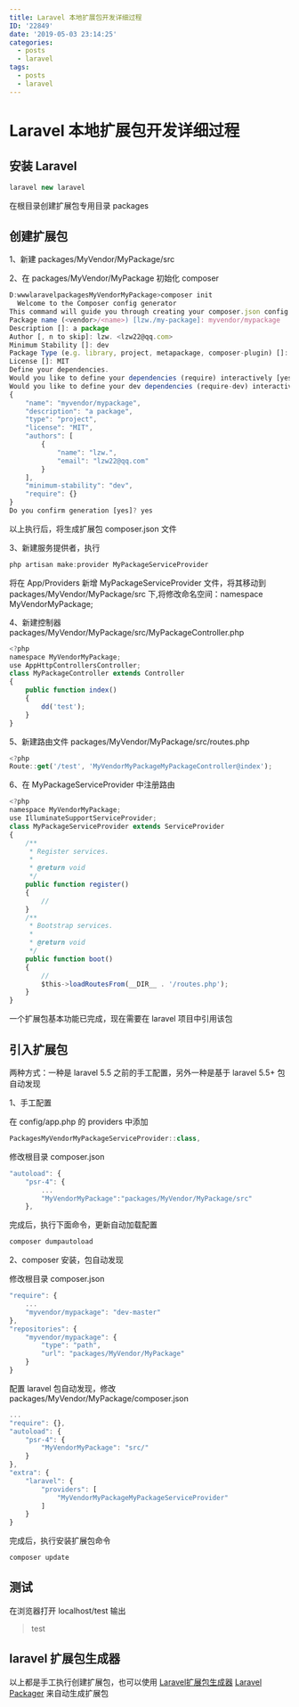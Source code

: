 ```yaml
---
title: Laravel 本地扩展包开发详细过程
ID: '22849'
date: '2019-05-03 23:14:25'
categories:
  - posts
  - laravel
tags:
  - posts
  - laravel
---
```


# Laravel 本地扩展包开发详细过程

## 安装 Laravel

``` js 
laravel new laravel
```

在根目录创建扩展包专用目录 packages

## 创建扩展包

1、新建 packages/MyVendor/MyPackage/src

2、在 packages/MyVendor/MyPackage 初始化 composer

``` js 
D:wwwlaravelpackagesMyVendorMyPackage>composer init
  Welcome to the Composer config generator
This command will guide you through creating your composer.json config.
Package name (<vendor>/<name>) [lzw./my-package]: myvendor/mypackage
Description []: a package
Author [, n to skip]: lzw. <lzw22@qq.com>
Minimum Stability []: dev
Package Type (e.g. library, project, metapackage, composer-plugin) []: project
License []: MIT
Define your dependencies.
Would you like to define your dependencies (require) interactively [yes]? no
Would you like to define your dev dependencies (require-dev) interactively [yes]? no
{
    "name": "myvendor/mypackage",
    "description": "a package",
    "type": "project",
    "license": "MIT",
    "authors": [
        {
            "name": "lzw.",
            "email": "lzw22@qq.com"
        }
    ],
    "minimum-stability": "dev",
    "require": {}
}
Do you confirm generation [yes]? yes
```

以上执行后，将生成扩展包 composer.json 文件

3、新建服务提供者，执行

``` js 
php artisan make:provider MyPackageServiceProvider 
```

将在 App/Providers 新增 MyPackageServiceProvider 文件，将其移动到 packages/MyVendor/MyPackage/src 下,将修改命名空间：namespace MyVendorMyPackage;

4、新建控制器 packages/MyVendor/MyPackage/src/MyPackageController.php

``` js 
<?php
namespace MyVendorMyPackage;
use AppHttpControllersController;
class MyPackageController extends Controller
{
    public function index()
    {
        dd('test');
    }
}
```

5、新建路由文件 packages/MyVendor/MyPackage/src/routes.php

``` js 
<?php
Route::get('/test', 'MyVendorMyPackageMyPackageController@index');
```

6、在 MyPackageServiceProvider 中注册路由

``` js 
<?php
namespace MyVendorMyPackage;
use IlluminateSupportServiceProvider;
class MyPackageServiceProvider extends ServiceProvider
{
    /**
     * Register services.
     *
     * @return void
     */
    public function register()
    {
        //
    }
    /**
     * Bootstrap services.
     *
     * @return void
     */
    public function boot()
    {
        //
        $this->loadRoutesFrom(__DIR__ . '/routes.php');
    }
}
```

一个扩展包基本功能已完成，现在需要在 laravel 项目中引用该包

## 引入扩展包

两种方式：一种是 laravel 5.5 之前的手工配置，另外一种是基于 laravel 5.5+ 包自动发现

1、手工配置

在 config/app.php 的 providers 中添加

``` js 
PackagesMyVendorMyPackageServiceProvider::class,
```

修改根目录 composer.json

``` js 
"autoload": {
    "psr-4": {
        ...
        "MyVendorMyPackage":"packages/MyVendor/MyPackage/src"
    },
```

完成后，执行下面命令，更新自动加载配置

``` js 
composer dumpautoload
```

2、composer 安装，包自动发现

修改根目录 composer.json

``` js 
"require": {
    ...
    "myvendor/mypackage": "dev-master"
},
"repositories": {
    "myvendor/mypackage": {
        "type": "path",
        "url": "packages/MyVendor/MyPackage"
    }
}
```

配置 laravel 包自动发现，修改 packages/MyVendor/MyPackage/composer.json

``` js 
...
"require": {},
"autoload": {
    "psr-4": {
        "MyVendorMyPackage": "src/"
    }
},
"extra": {
    "laravel": {
        "providers": [
            "MyVendorMyPackageMyPackageServiceProvider"
        ]
    }
}
```

完成后，执行安装扩展包命令

``` js 
composer update
```

## 测试

在浏览器打开 localhost/test 输出

> test

## laravel 扩展包生成器

以上都是手工执行创建扩展包，也可以使用 [Laravel扩展包生成器](https://lzwdot.com/blog/archives/22837) [Laravel Packager](https://github.com/Jeroen-G/laravel-packager) 来自动生成扩展包
 
